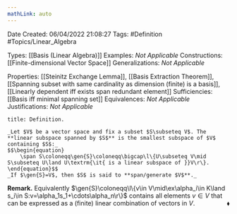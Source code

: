 ```yaml
---
mathLink: auto
---
```


<div class="topSpace"></div>

Date Created: 06/04/2022 21:08:27
Tags: #Definition #Topics/Linear_Algebra

Types: [[Basis (Linear Algebra)]]
Examples: _Not Applicable_
Constructions: [[Finite-dimensional Vector Space]]
Generalizations: _Not Applicable_

Properties: [[Steinitz Exchange Lemma]], [[Basis Extraction Theorem]], [[Spanning subset with same cardinality as dimension (finite) is a basis]], [[Linearly dependent iff exists span redundant element]]
Sufficiencies: [[Basis iff minimal spanning set]]
Equivalences: _Not Applicable_
Justifications: _Not Applicable_

``` ad-Definition
title: Definition.

_Let $V$ be a vector space and fix a subset $S\subseteq V$. The **linear subspace spanned by $S$** is the smallest subspace of $V$ containing $S$:_
$$\begin{equation}
    \span S\coloneqq\gen{S}\coloneqq\bigcap\l\{U\subseteq V\mid S\subseteq U\land U\textrm{\it{ is a linear subspace of }}V\r\}.
\end{equation}$$
_If $\gen{S}=V$, then $S$ is said to **span/generate $V$**._

```

**Remark.** Equivalently $\gen{S}\coloneqq\l\{v\in V\mid\ex\alpha_i\in K\land s_i\in S:v=\alpha_1s_1+\cdots\alpha_n\r\}$ contains all elements $v\in V$ that can be expressed as a (finite) linear combination of vectors in $V$.<span style="float:right;">$\blacklozenge$</span>
